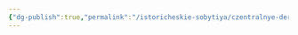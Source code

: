 ```yaml
---
{"dg-publish":true,"permalink":"/istoricheskie-sobytiya/czentralnye-derzhavy/uemari/","dgPassFrontmatter":true}
---
```


